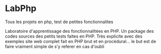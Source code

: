 # LabPhp
Tous les projets en php, test de petites fonctionnalites

Laboratoire d'apprentissage des fonctionnalitées en PHP. Un package des codes sources des petits tests faites en PHP. Très explicite avec 
des exemples site web complet fait en PHP brut et en procédural... le but est de faire vraiment simple de s'y referer en cas d'oubli

